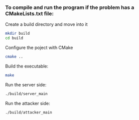 ### To compile and run the program if the problem has a CMakeLists.txt file:

Create a build directory and move into it

```bash
mkdir build
cd build
```

Configure the poject with CMake

```bash
cmake ..
```

Build the executable:

```bash
make
```

Run the server side:

```bash
./build/server_main
```

Run the attacker side:

```bash
./build/attacker_main
```
